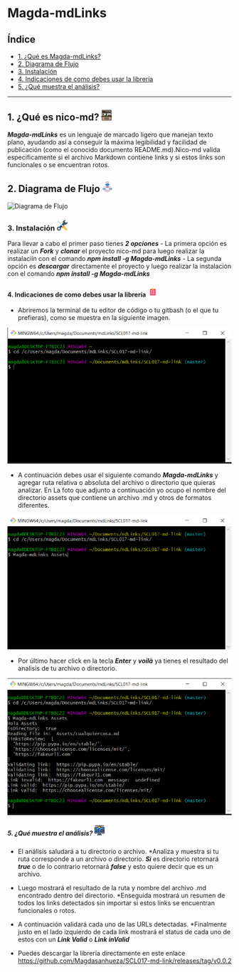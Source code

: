 # Magda-mdLinks

## Índice

* [1. ¿Qué es Magda-mdLinks?](#1¿Qué-es-Md-Links?)
* [2. Diagrama de Flujo](#2Diagrama-de-Flujo)
* [3. Instalación](#3Instalación)
* [4. Indicaciones de como debes usar la librería](#4Indicaciones-de-como-debes-usar-la-librería)
* [5. ¿Qué muestra el análisis?](#3¿Qué-muestra-el-análisis?)


***

## 1. ¿Qué es nico-md?  ![libreria](https://github.com/nicolarabarca/SCL017-md-link/blob/master/assets/libreria.png)

***Magda-mdLinks*** es un lenguaje de marcado ligero que manejan texto plano, ayudando así a conseguir la máxima legibilidad y facilidad de  publicación (como  el conocido documento README.md).Nico-md valida especificamente si el archivo Markdown contiene links y si estos links son funcionales o se encuentran rotos.


## 2. Diagrama de Flujo ![diagrama](https://github.com/nicolarabarca/SCL017-md-link/blob/master/assets/diagrama-de-flujo%20(1).png)

![Diagrama de Flujo](https://github.com/nicolarabarca/SCL017-md-link/blob/Borrador/assets/Untitled%20Diagram%20(7).png)

### 3. Instalación  ![instalación](https://github.com/nicolarabarca/SCL017-md-link/blob/master/assets/repair-tools.png)


  Para llevar a cabo el primer paso tienes ***2 opciones***
    - La primera opción es realizar un ***Fork*** y ***clonar*** el proyecto nico-md para luego realizar la instalaciín con el comando ***npm install -g Magda-mdLinks*** 
    - La segunda opción es ***descargar*** directamente el proyecto y luego realizar la instalación con el comando ***npm install -g Magda-mdLinks***
    
#### 4. Indicaciones de como debes usar la librería ![indicaciones](https://github.com/nicolarabarca/SCL017-md-link/blob/master/assets/portapapeles.png)


  * Abriremos la terminal de tu editor de código o tu gitbash (o el que tu prefieras), como se muestra en la siguiente imagen.
  
  ![Terminal](https://github.com/Magdasanhueza/SCL017-md-link/blob/master/Assets/terminal%201.png)
  
  * A continuación debes usar el siguiente comando ***Magda-mdLinks*** y agregar ruta relativa o absoluta del archivo o directorio que quieras analizar. En La foto que adjunto a continuación yo ocupo el nombre del directorio assets que contiene un archivo .md y otros de formatos diferentes.
  
  ![Comando](https://github.com/Magdasanhueza/SCL017-md-link/blob/master/Assets/terminal%202.png)
  
  * Por último hacer  click en la tecla ***Enter*** y ***voilà*** ya tienes el resultado del analisis de tu archivo o directorio.
  
  ![Análisis](https://github.com/Magdasanhueza/SCL017-md-link/blob/master/Assets/terminal%203.png)
  
  
 ##### 5. ¿Qué muestra el análisis? ![análisis](https://github.com/nicolarabarca/SCL017-md-link/blob/master/assets/computadora.png)
 
  * El análisis saludará a tu directorio o archivo.
  *Analiza y muestra si tu ruta corresponde a un archivo o directorio. ***Si*** es directorio retornará ***true*** o de lo contrario retornará ***false*** y esto quiere decir que es un archivo.
  * Luego mostrará el resultado de la ruta y nombre del archivo .md encontrado dentro del directorio.
  *Enseguida mostrará un resumen de todos los links detectados sin importar si estos links se encuentran funcionales o rotos.
  * A continuación validará cada uno de las URLs detectadas.
  *Finalmente justo en el lado izquierdo de cada link mostrará el status de cada uno de estos con un ***Link Valid*** o ***Link inValid***
  
  
  * Puedes descargar la librería directamente en este enlace https://github.com/Magdasanhueza/SCL017-md-link/releases/tag/v0.0.2
  
 
 
        
        
  
